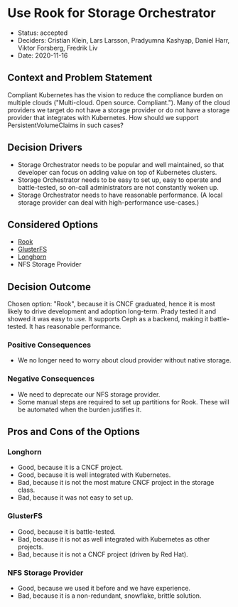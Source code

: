 # Use Rook for Storage Orchestrator

* Status: accepted
* Deciders: Cristian Klein, Lars Larsson, Pradyumna Kashyap, Daniel Harr, Viktor Forsberg, Fredrik Liv
* Date: 2020-11-16

## Context and Problem Statement

Compliant Kubernetes has the vision to reduce the compliance burden on multiple clouds ("Multi-cloud. Open source. Compliant."). Many of the cloud providers we target do not have a storage provider or do not have a storage provider that integrates with Kubernetes. How should we support PersistentVolumeClaims in such cases?

## Decision Drivers

* Storage Orchestrator needs to be popular and well maintained, so that developer can focus on adding value on top of Kubernetes clusters.
* Storage Orchestrator needs to be easy to set up, easy to operate and battle-tested, so on-call administrators are not constantly woken up.
* Storage Orchestrator needs to have reasonable performance. (A local storage provider can deal with high-performance use-cases.)

## Considered Options

* [Rook](https://rook.io)
* [GlusterFS](https://www.gluster.org/)
* [Longhorn](https://longhorn.io/)
* NFS Storage Provider

## Decision Outcome

Chosen option: "Rook", because it is CNCF graduated, hence it is most likely to drive development and adoption long-term. Prady tested it and showed it was easy to use. It supports Ceph as a backend, making it battle-tested. It has reasonable performance.

### Positive Consequences

* We no longer need to worry about cloud provider without native storage.

### Negative Consequences

* We need to deprecate our NFS storage provider.
* Some manual steps are required to set up partitions for Rook. These will be automated when the burden justifies it.

## Pros and Cons of the Options <!-- optional -->

### Longhorn

* Good, because it is a CNCF project.
* Good, because it is well integrated with Kubernetes.
* Bad, because it is not the most mature CNCF project in the storage class.
* Bad, because it was not easy to set up.

### GlusterFS

* Good, because it is battle-tested.
* Bad, because it is not as well integrated with Kubernetes as other projects.
* Bad, because it is not a CNCF project (driven by Red Hat).

### NFS Storage Provider

* Good, because we used it before and we have experience.
* Bad, because it is a non-redundant, snowflake, brittle solution.
